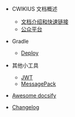 - CWIKIUS 文档概述
  - [文档介绍和快速链接](README.md)
  - [公众平台](CONTACT.md)

- Gradle
  - [Deploy](deploy.md)
  
- 其他小工具
  - [JWT](jwt/README.md)
  - [MessagePack](message-pack/index.md)

- [Awesome docsify](awesome.md)
- [Changelog](changelog.md)